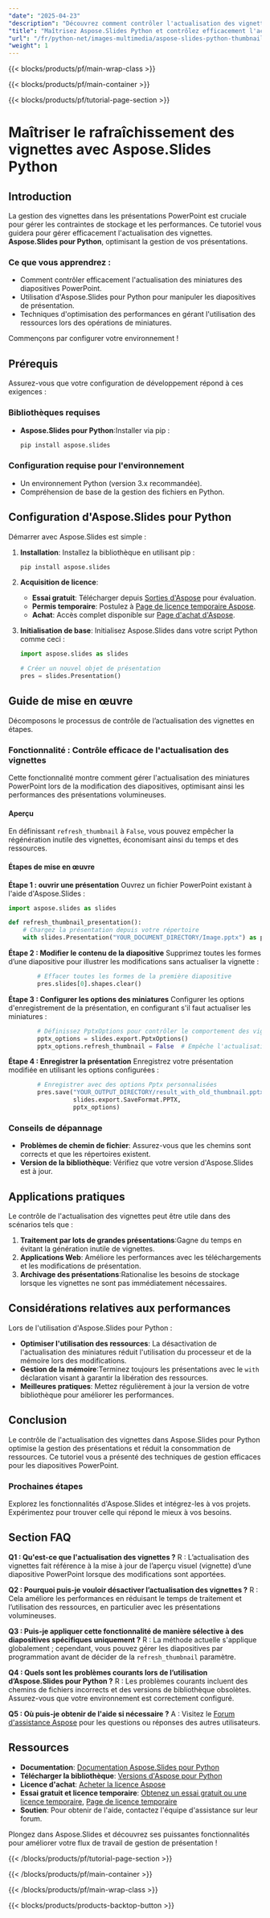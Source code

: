 ```yaml
---
"date": "2025-04-23"
"description": "Découvrez comment contrôler l'actualisation des vignettes dans les présentations PowerPoint à l'aide d'Aspose.Slides pour Python, en optimisant les performances et l'utilisation des ressources."
"title": "Maîtrisez Aspose.Slides Python et contrôlez efficacement l'actualisation des vignettes dans les présentations PowerPoint"
"url": "/fr/python-net/images-multimedia/aspose-slides-python-thumbnail-refresh-control/"
"weight": 1
---
```


{{< blocks/products/pf/main-wrap-class >}}

{{< blocks/products/pf/main-container >}}

{{< blocks/products/pf/tutorial-page-section >}}
# Maîtriser le rafraîchissement des vignettes avec Aspose.Slides Python

## Introduction
La gestion des vignettes dans les présentations PowerPoint est cruciale pour gérer les contraintes de stockage et les performances. Ce tutoriel vous guidera pour gérer efficacement l'actualisation des vignettes. **Aspose.Slides pour Python**, optimisant la gestion de vos présentations.

### Ce que vous apprendrez :
- Comment contrôler efficacement l'actualisation des miniatures des diapositives PowerPoint.
- Utilisation d'Aspose.Slides pour Python pour manipuler les diapositives de présentation.
- Techniques d'optimisation des performances en gérant l'utilisation des ressources lors des opérations de miniatures.

Commençons par configurer votre environnement !

## Prérequis
Assurez-vous que votre configuration de développement répond à ces exigences :

### Bibliothèques requises
- **Aspose.Slides pour Python**:Installer via pip :
  
  ```bash
  pip install aspose.slides
  ```

### Configuration requise pour l'environnement
- Un environnement Python (version 3.x recommandée).
- Compréhension de base de la gestion des fichiers en Python.

## Configuration d'Aspose.Slides pour Python
Démarrer avec Aspose.Slides est simple :

1. **Installation**:
   Installez la bibliothèque en utilisant pip :
   
   ```bash
   pip install aspose.slides
   ```

2. **Acquisition de licence**:
   - **Essai gratuit**: Télécharger depuis [Sorties d'Aspose](https://releases.aspose.com/slides/python-net/) pour évaluation.
   - **Permis temporaire**: Postulez à [Page de licence temporaire Aspose](https://purchase.aspose.com/temporary-license/).
   - **Achat**: Accès complet disponible sur [Page d'achat d'Aspose](https://purchase.aspose.com/buy).

3. **Initialisation de base**:
   Initialisez Aspose.Slides dans votre script Python comme ceci :

   ```python
   import aspose.slides as slides
   
   # Créer un nouvel objet de présentation
   pres = slides.Presentation()
   ```

## Guide de mise en œuvre
Décomposons le processus de contrôle de l’actualisation des vignettes en étapes.

### Fonctionnalité : Contrôle efficace de l'actualisation des vignettes
Cette fonctionnalité montre comment gérer l'actualisation des miniatures PowerPoint lors de la modification des diapositives, optimisant ainsi les performances des présentations volumineuses.

#### Aperçu
En définissant `refresh_thumbnail` à `False`, vous pouvez empêcher la régénération inutile des vignettes, économisant ainsi du temps et des ressources.

#### Étapes de mise en œuvre
**Étape 1 : ouvrir une présentation**
Ouvrez un fichier PowerPoint existant à l'aide d'Aspose.Slides :

```python
import aspose.slides as slides

def refresh_thumbnail_presentation():
    # Chargez la présentation depuis votre répertoire
    with slides.Presentation("YOUR_DOCUMENT_DIRECTORY/Image.pptx") as pres:
```

**Étape 2 : Modifier le contenu de la diapositive**
Supprimez toutes les formes d’une diapositive pour illustrer les modifications sans actualiser la vignette :

```python
        # Effacer toutes les formes de la première diapositive
        pres.slides[0].shapes.clear()
```

**Étape 3 : Configurer les options des miniatures**
Configurer les options d'enregistrement de la présentation, en configurant s'il faut actualiser les miniatures :

```python
        # Définissez PptxOptions pour contrôler le comportement des vignettes
        pptx_options = slides.export.PptxOptions()
        pptx_options.refresh_thumbnail = False  # Empêche l'actualisation des vignettes
```

**Étape 4 : Enregistrer la présentation**
Enregistrez votre présentation modifiée en utilisant les options configurées :

```python
        # Enregistrer avec des options Pptx personnalisées
        pres.save("YOUR_OUTPUT_DIRECTORY/result_with_old_thumbnail.pptx",
                  slides.export.SaveFormat.PPTX,
                  pptx_options)
```

### Conseils de dépannage
- **Problèmes de chemin de fichier**: Assurez-vous que les chemins sont corrects et que les répertoires existent.
- **Version de la bibliothèque**: Vérifiez que votre version d'Aspose.Slides est à jour.

## Applications pratiques
Le contrôle de l'actualisation des vignettes peut être utile dans des scénarios tels que :
1. **Traitement par lots de grandes présentations**:Gagne du temps en évitant la génération inutile de vignettes.
2. **Applications Web**: Améliore les performances avec les téléchargements et les modifications de présentation.
3. **Archivage des présentations**:Rationalise les besoins de stockage lorsque les vignettes ne sont pas immédiatement nécessaires.

## Considérations relatives aux performances
Lors de l'utilisation d'Aspose.Slides pour Python :
- **Optimiser l'utilisation des ressources**: La désactivation de l'actualisation des miniatures réduit l'utilisation du processeur et de la mémoire lors des modifications.
- **Gestion de la mémoire**:Terminez toujours les présentations avec le `with` déclaration visant à garantir la libération des ressources.
- **Meilleures pratiques**: Mettez régulièrement à jour la version de votre bibliothèque pour améliorer les performances.

## Conclusion
Le contrôle de l'actualisation des vignettes dans Aspose.Slides pour Python optimise la gestion des présentations et réduit la consommation de ressources. Ce tutoriel vous a présenté des techniques de gestion efficaces pour les diapositives PowerPoint.

### Prochaines étapes
Explorez les fonctionnalités d'Aspose.Slides et intégrez-les à vos projets. Expérimentez pour trouver celle qui répond le mieux à vos besoins.

## Section FAQ
**Q1 : Qu'est-ce que l'actualisation des vignettes ?**
R : L’actualisation des vignettes fait référence à la mise à jour de l’aperçu visuel (vignette) d’une diapositive PowerPoint lorsque des modifications sont apportées.

**Q2 : Pourquoi puis-je vouloir désactiver l’actualisation des vignettes ?**
R : Cela améliore les performances en réduisant le temps de traitement et l’utilisation des ressources, en particulier avec les présentations volumineuses.

**Q3 : Puis-je appliquer cette fonctionnalité de manière sélective à des diapositives spécifiques uniquement ?**
R : La méthode actuelle s'applique globalement ; cependant, vous pouvez gérer les diapositives par programmation avant de décider de la `refresh_thumbnail` paramètre.

**Q4 : Quels sont les problèmes courants lors de l’utilisation d’Aspose.Slides pour Python ?**
R : Les problèmes courants incluent des chemins de fichiers incorrects et des versions de bibliothèque obsolètes. Assurez-vous que votre environnement est correctement configuré.

**Q5 : Où puis-je obtenir de l'aide si nécessaire ?**
A : Visitez le [Forum d'assistance Aspose](https://forum.aspose.com/c/slides/11) pour les questions ou réponses des autres utilisateurs.

## Ressources
- **Documentation**: [Documentation Aspose.Slides pour Python](https://reference.aspose.com/slides/python-net/)
- **Télécharger la bibliothèque**: [Versions d'Aspose pour Python](https://releases.aspose.com/slides/python-net/)
- **Licence d'achat**: [Acheter la licence Aspose](https://purchase.aspose.com/buy)
- **Essai gratuit et licence temporaire**: [Obtenez un essai gratuit ou une licence temporaire](https://releases.aspose.com/slides/python-net/), [Page de licence temporaire](https://purchase.aspose.com/temporary-license/)
- **Soutien**: Pour obtenir de l'aide, contactez l'équipe d'assistance sur leur forum.

Plongez dans Aspose.Slides et découvrez ses puissantes fonctionnalités pour améliorer votre flux de travail de gestion de présentation !

{{< /blocks/products/pf/tutorial-page-section >}}

{{< /blocks/products/pf/main-container >}}

{{< /blocks/products/pf/main-wrap-class >}}

{{< blocks/products/products-backtop-button >}}